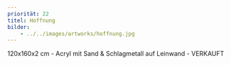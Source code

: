 ```yaml
---
priorität: 22
titel: Hoffnung
bilder:
    - ../../images/artworks/hoffnung.jpg
---
```


120x160x2 cm - Acryl mit Sand & Schlagmetall auf Leinwand - VERKAUFT
